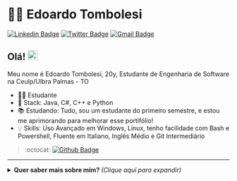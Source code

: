 # :man_technologist: Edoardo Tombolesi

[![Linkedin Badge](https://img.shields.io/badge/-LinkedIn-blue?style=for-the-badge&logo=Linkedin&logoColor=white&link)](www.linkedin.com/in/edoardo-tombolesi)
[![Twitter Badge](https://img.shields.io/badge/-Twitter-1ca0f1?style=for-the-badge&labelColor=1ca0f1&logo=twitter&logoColor=white&link=https://twitter.com/_edoardot)](https://twitter.com/_edoardot)
[![Gmail Badge](https://img.shields.io/badge/-Gmail-c14438?style=for-the-badge&logo=Gmail&logoColor=white&link=mailto:edoardotombolesi8@gmail.com)](mailto:edoardotombolesi8@gmail.com)

## Olá! <img src="https://github.com/lucasgdb/lucasgdb/blob/master/assets/hi.gif" width="22">

Meu nome é Edoardo Tombolesi, 20y, Estudante de Engenharia de Software na Ceulp/Ulbra Palmas - TO

- :office_worker: Estudante
- :blue_heart: Stack: Java, C#, C++ e Python
- :books: Estudando: Tudo, sou um estudante do primeiro semestre, e estou me aprimorando para melhorar esse portifólio!
- 💡 Skills: Uso Avançado em Windows, Linux, tenho facilidade com Bash e Powershell, Fluente em Italiano, Inglês Médio e Git Intermediário

> :octocat: [![Github Badge](https://img.shields.io/badge/GitHub-100000?style=for-the-badge&logo=github&logoColor=white)](https://github.com/PyEdoardo)

---

<details>
  <summary> <b> Quer saber mais sobre mim? </b> <i>(Clique aqui para expandir)</i> </summary>
  <br>
  
  <a href="https://github.com/anuraghazra/github-readme-stats">
    <img align="center" src="https://github-readme-stats.vercel.app/api?username=PyEdoardo&show_icons=true&count_private=true&theme=radical&hide=issues" />
  </a>
  
---
  
  <p align="center">
    <a href="https://github.com/ryo-ma/github-profile-trophy" align="center">
      <img align="center" src="https://github-profile-trophy.vercel.app/?theme=dracula&margin-w=8&column=6&username=PyEdoardo" alt="Trophies" />
    </a>
  </p>

  ## Algumas Tecnologias

  ![Python](https://img.shields.io/badge/-Python-0077C6?style=flat-square&logo=python&logoColor=ff0)
  ![JavaScript](https://img.shields.io/badge/-JavaScript-F7B93E?style=flat-square&logo=javascript&logoColor=fff)
  ![Nodejs](https://img.shields.io/badge/-Node.js-43853d?style=flat-square&logo=Node.js&logoColor=white)
  ![Docker](https://img.shields.io/badge/-Docker-46a2f1?style=flat-square&logo=docker&logoColor=white)
  ![Git](https://img.shields.io/badge/-Git-F05032?style=flat-square&logo=git&logoColor=white)
  ![npm](https://img.shields.io/badge/-NPM-CB3837?style=flat-square&logo=npm&logoColor=white)
  ![VSCode](https://img.shields.io/badge/-VSCode-0085D1?style=flat-square&logo=visual-studio-code&logoColor=white)
  ![Linux](https://img.shields.io/badge/-Linux-16C60C?style=flat-square&logo=linux&logoColor=white)
  ![Windows](https://img.shields.io/badge/-Windows-00ADEF?style=flat-square&logo=windows&logoColor=white)
</details>
